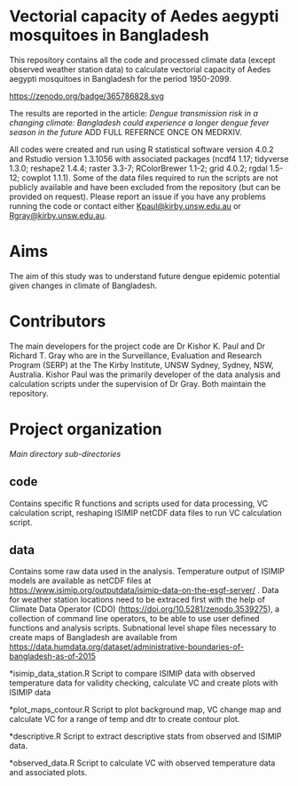 # Vectorial capacity of Aedes aegypti mosquitoes in Bangladesh

This repository contains all the code and processed climate data (except observed weather station data) to calculate vectorial capacity of Aedes aegypti mosquitoes in Bangladesh for the period 1950-2099. 

https://zenodo.org/badge/365786828.svg

The results are reported in the article: *Dengue transmission risk in a changing climate: Bangladesh could experience a longer dengue fever season in the future* ADD FULL REFERNCE ONCE ON MEDRXIV. 


All codes were created and run using R statistical software version 4.0.2 and Rstudio version 1.3.1056 with associated packages (ncdf4 1.17; tidyverse 1.3.0; reshape2 1.4.4; raster 3.3-7; RColorBrewer 1.1-2; grid 4.0.2; rgdal 1.5-12; cowplot 1.1.1). Some of the data files required to run the scripts are not publicly available and have been excluded from the repository (but can be provided on request). Please report an issue if you have any problems running the code or contact either Kpaul@kirby.unsw.edu.au or Rgray@kirby.unsw.edu.au.

# Aims

The aim of this study was to understand future dengue epidemic potential given changes in climate of Bangladesh. 

# Contributors

The main developers for the project code are Dr Kishor K. Paul and Dr Richard T. Gray who are in the Surveillance, Evaluation and Research Program (SERP) at the The Kirby Institute, UNSW Sydney, Sydney, NSW, Australia. Kishor Paul was the primarily developer of the data analysis and calculation scripts under the supervision of Dr Gray. Both maintain the repository.

# Project organization

*Main directory sub-directories*

## code
Contains specific R functions and scripts used for data processing, VC calculation script, reshaping ISIMIP netCDF data files to run VC calculation script.

## data
Contains some raw data used in the analysis. Temperature output of ISIMIP models are available as netCDF files at https://www.isimip.org/outputdata/isimip-data-on-the-esgf-server/ . Data for weather station locations need to be extraced first with the help of Climate Data Operator (CDO) (https://doi.org/10.5281/zenodo.3539275), a collection of command line operators, to be able to use user defined functions and analysis scripts. Subnational level shape files necessary to create maps of Bangladesh are available from https://data.humdata.org/dataset/administrative-boundaries-of-bangladesh-as-of-2015

*isimip_data_station.R
Script to compare ISIMIP data with observed temperature data for validity checking, calculate VC and create plots with ISIMIP data

*plot_maps_contour.R
Script to plot background map, VC change map and calculate VC for a range of temp and dtr to create contour plot. 

*descriptive.R
Script to extract descriptive stats from observed and ISIMIP data.

*observed_data.R
Script to calculate VC with observed temperature data and associated plots.

